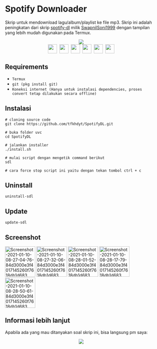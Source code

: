# Spotify Downloader
Skrip untuk mendownload lagu/album/playlist ke file mp3. Skrip ini adalah peningkatan dari skrip <a href="https://github.com/SwapnilSoni1999/spotify-dl">spotify-dl</a> milik <a href="https://github.com/SwapnilSoni1999">SwapnilSoni1999</a> dengan tampilan yang lebih mudah digunakan pada Termux.
<p align=center>
<img src="https://img.shields.io/badge/Created%20by-tfkhdyt-blue?style=for-the-badge&logo=github"/><br>
<a href="Https://facebook.com/tfkhdyt142"><img height="30" src="https://www.pinclipart.com/picdir/big/2-21918_download-transparent-background-facebook-logo-clipart-facebook-logo.png"></a>&nbsp;
<a href="https://twitter.com/tfkhdyt"><img height="30" src="https://www.pinclipart.com/picdir/big/64-649167_the-pairings-twitter-icon-rounded-square-clipart.png"></a>&nbsp;
<a href="https://instagram.com/_tfkhdyt_"><img height="30" src="https://camo.githubusercontent.com/5cf2a148d1763dca531d1d43bdf234b4e57ee2e00f613589e6d307ccd1077a9f/68747470733a2f2f7777772e70696e636c69706172742e636f6d2f7069636469722f6269672f3130392d313039393330315f696e7374616772616d2d696e7374616772616d2d6c6f676f2d6e6f2d626f726465722d636c69706172742e706e67"></a>&nbsp;
<a href="https://youtube.com/tfkhdyt"><img height="30" src="https://www.pinclipart.com/picdir/big/530-5305952_youtube-computer-icons-portable-network-graphics-logo-logo.png"></a>&nbsp;
<a href="https://t.me/tfkhdyt"><img height="30" src="https://cdn4.iconfinder.com/data/icons/social-media-2146/512/37_social-512.png"></a>&nbsp;
<a href="https://open.spotify.com/playlist/4JR5wqcnuOQw6ppF38Vpu9?si=zHMKBfCiRrGVamKsL8LXqQ"><img height="30" src="https://cdn2.iconfinder.com/data/icons/social-icons-33/128/Spotify-512.png"></a>
</p>

## Requirements
- `Termux`
- `git (pkg install git)`
- `Koneksi internet (Hanya untuk instalasi dependencies, proses convert tetap dilakukan secara offline)`

## Instalasi
```Shell
# cloning source code
git clone https://github.com/tfkhdyt/SpotifyDL.git

# buka folder uvc
cd SpotifyDL

# jalankan installer
./install.sh

# mulai script dengan mengetik command berikut
sdl

# cara force stop script ini yaitu dengan tekan tombol ctrl + c
```

## Uninstall
`
uninstall-sdl
`

## Update
`update-sdl`

## Screenshot
<a href="https://postimg.cc/VdqbqK98" target="_blank"><img src="https://i.postimg.cc/VdqbqK98/Screenshot-2021-01-10-08-27-04-76-84d3000e3f4017145260f7618db1d683.jpg" alt="Screenshot-2021-01-10-08-27-04-76-84d3000e3f4017145260f7618db1d683" height=100/></a> <a href="https://postimg.cc/s1ZWXjv1" target="_blank"><img src="https://i.postimg.cc/s1ZWXjv1/Screenshot-2021-01-10-08-27-32-06-84d3000e3f4017145260f7618db1d683.jpg" alt="Screenshot-2021-01-10-08-27-32-06-84d3000e3f4017145260f7618db1d683" height=100/></a> <a href="https://postimg.cc/bZLDMdFV" target="_blank"><img src="https://i.postimg.cc/bZLDMdFV/Screenshot-2021-01-10-08-28-01-52-84d3000e3f4017145260f7618db1d683.jpg" alt="Screenshot-2021-01-10-08-28-01-52-84d3000e3f4017145260f7618db1d683" height=100/></a> <a href="https://postimg.cc/21CL2nTB" target="_blank"><img src="https://i.postimg.cc/21CL2nTB/Screenshot-2021-01-10-08-28-17-79-84d3000e3f4017145260f7618db1d683.jpg" alt="Screenshot-2021-01-10-08-28-17-79-84d3000e3f4017145260f7618db1d683" height=100/></a> <a href="https://postimg.cc/QHGTK2Tm" target="_blank"><img src="https://i.postimg.cc/QHGTK2Tm/Screenshot-2021-01-10-08-28-50-61-84d3000e3f4017145260f7618db1d683.jpg" alt="Screenshot-2021-01-10-08-28-50-61-84d3000e3f4017145260f7618db1d683" height=100/></a>


## Informasi lebih lanjut
Apabila ada yang mau ditanyakan soal skrip ini, bisa langsung pm saya:
<p align=center>
<a href="https://linktr.ee/tfkhdyt" target="_blank"><img src="https://img.shields.io/badge/Contact-me-green?style=for-the-badge"/></a>
</p>
